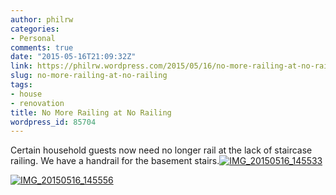 ```yaml
---
author: philrw
categories:
- Personal
comments: true
date: "2015-05-16T21:09:32Z"
link: https://philrw.wordpress.com/2015/05/16/no-more-railing-at-no-railing/
slug: no-more-railing-at-no-railing
tags:
- house
- renovation
title: No More Railing at No Railing
wordpress_id: 85704
---
```


Certain household guests now need no longer rail at the lack of staircase railing. We have a handrail for the basement stairs.[![IMG_20150516_145533](/images/IMG_20150516_145533-1024x768.jpg)](/images/img_20150516_145533.jpg)

[![IMG_20150516_145556](/images/IMG_20150516_145556-768x1024.jpg)](/images/img_20150516_145556.jpg)

